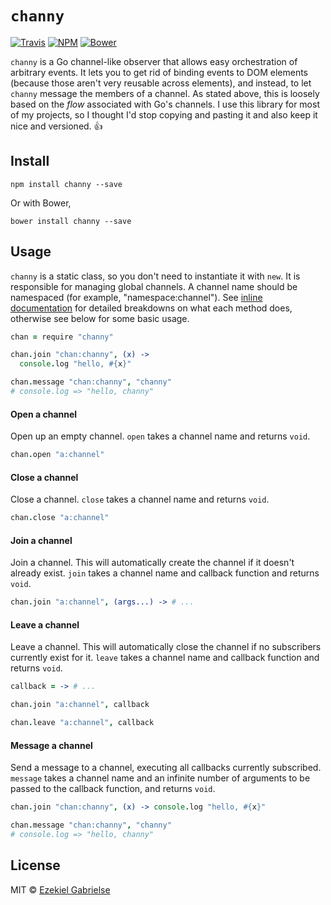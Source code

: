 # `channy`
[![Travis](https://img.shields.io/travis/ezekg/channy.svg?style=flat-square)](https://travis-ci.org/ezekg/channy)
[![NPM](https://img.shields.io/npm/v/channy.svg?style=flat-square)](https://www.npmjs.com/package/channy)
[![Bower](https://img.shields.io/bower/v/channy.svg?style=flat-square)](http://bower.io/search/?q=channy)

`channy` is a Go channel-like observer that allows easy orchestration of arbitrary
events. It lets you to get rid of binding events to DOM elements (because those
aren't very reusable across elements), and instead, to let `channy` message the
members of a channel. As stated above, this is loosely based on the _flow_ associated
with Go's channels. I use this library for most of my projects, so I thought
I'd stop copying and pasting it and also keep it nice and versioned. :+1:

## Install
```
npm install channy --save
```

Or with Bower,
```
bower install channy --save
```

## Usage
`channy` is a static class, so you don't need to instantiate it with `new`. It
is responsible for managing global channels. A channel name should be namespaced
(for example, "namespace:channel"). See [inline documentation](src/channy.coffee)
for detailed breakdowns on what each method does, otherwise see below for
some basic usage.

```coffee
chan = require "channy"

chan.join "chan:channy", (x) ->
  console.log "hello, #{x}"

chan.message "chan:channy", "channy"
# console.log => "hello, channy"
```

#### Open a channel
Open up an empty channel. `open` takes a channel name and returns `void`.

```coffee
chan.open "a:channel"
```

#### Close a channel
Close a channel. `close` takes a channel name and returns `void`.

```coffee
chan.close "a:channel"
```

#### Join a channel
Join a channel. This will automatically create the channel if it doesn't already
exist. `join` takes a channel name and callback function and returns
`void`.

```coffee
chan.join "a:channel", (args...) -> # ...
```

#### Leave a channel
Leave a channel. This will automatically close the channel if no subscribers
currently exist for it. `leave` takes a channel name and callback function
and returns `void`.

```coffee
callback = -> # ...

chan.join "a:channel", callback

chan.leave "a:channel", callback
```

#### Message a channel
Send a message to a channel, executing all callbacks currently subscribed.
`message` takes a channel name and an infinite number of arguments to be
passed to the callback function, and returns `void`.

```coffee
chan.join "chan:channy", (x) -> console.log "hello, #{x}"

chan.message "chan:channy", "channy"
# console.log => "hello, channy"
```

## License
MIT © [Ezekiel Gabrielse](https://github.com/ezekg)
